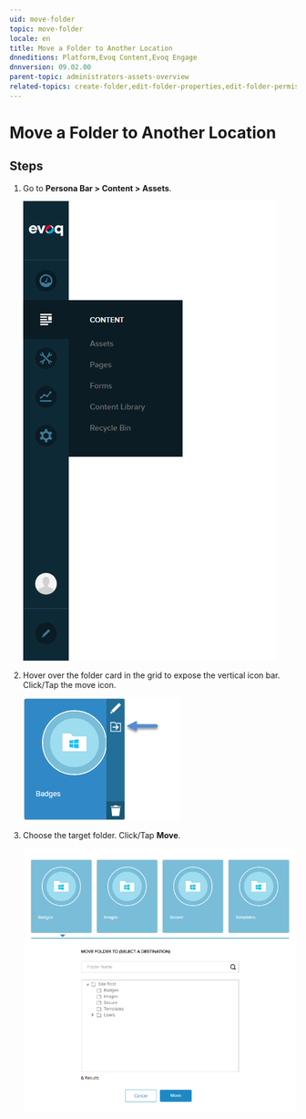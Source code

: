 ```yaml
---
uid: move-folder
topic: move-folder
locale: en
title: Move a Folder to Another Location
dnneditions: Platform,Evoq Content,Evoq Engage
dnnversion: 09.02.00
parent-topic: administrators-assets-overview
related-topics: create-folder,edit-folder-properties,edit-folder-permissions,delete-folder
---
```


# Move a Folder to Another Location

## Steps

1.  Go to **Persona Bar \> Content \> Assets**.
    
    ![Persona Bar > Content > Assets](/images/scr-pbar-host-Content-E91.png)
    
2.  Hover over the folder card in the grid to expose the vertical icon bar. Click/Tap the move icon.
    
      
    
    ![Folder card iconbar - move](/images/scr-Assets-foldercard-iconbar-move-E90.png)
    
      
    
3.  Choose the target folder. Click/Tap **Move**.
    
      
    
    ![Move Folder To folder selector](/images/scr-Assets-MoveFolderto.png)